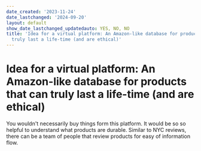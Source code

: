 ```yaml
---
date_created: '2023-11-24'
date_lastchanged: '2024-09-20'
layout: default
show_date_lastchanged_updatedauto: YES, NO, NO
title: 'Idea for a virtual platform: An Amazon-like database for products that can
  truly last a life-time (and are ethical)'
---
```


# Idea for a virtual platform: An Amazon-like database for products that can truly last a life-time (and are ethical)

You wouldn't necessarily buy things form this platform. It would be so so helpful to understand what products are durable. Similar to NYC reviews, there can be a team of people that review products for easy of information flow. 